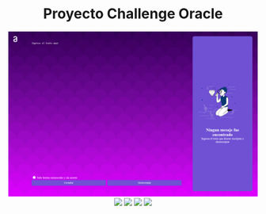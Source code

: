 <div align="center">
    <h1>Proyecto Challenge Oracle</h1>
<img src="./assets/Screenshot.png">
</div>
<div align="center">
    <img src="https://img.shields.io/badge/JavaScript-FEFF01?logo=javascript&logoColor=000000&style=for-the-badge"/>
    <img src="https://img.shields.io/badge/HTML-EC6231?logo=html5&logoColor=FFFFFF&style=for-the-badge" />
    <img src="https://img.shields.io/badge/CSS-01A3D8?logo=css3&logoColor=FFFFFF&style=for-the-badge" />
    <img src="https://img.shields.io/badge/SASS-CD6799?logo=sass&logoColor=FFFFFF&style=for-the-badge" />
</div>
